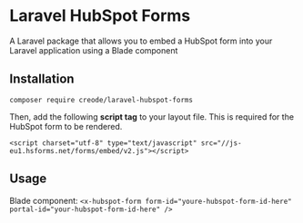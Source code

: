 # Laravel HubSpot Forms
A Laravel package that allows you to embed a HubSpot form into your Laravel application using a Blade component

## Installation
`composer require creode/laravel-hubspot-forms`

Then, add the following **script tag** to your layout file. This is required for the HubSpot form to be rendered.

`<script charset="utf-8" type="text/javascript" src="//js-eu1.hsforms.net/forms/embed/v2.js"></script>`

## Usage
Blade component:
`<x-hubspot-form form-id="youre-hubspot-form-id-here" portal-id="your-hubspot-form-id-here" />`
